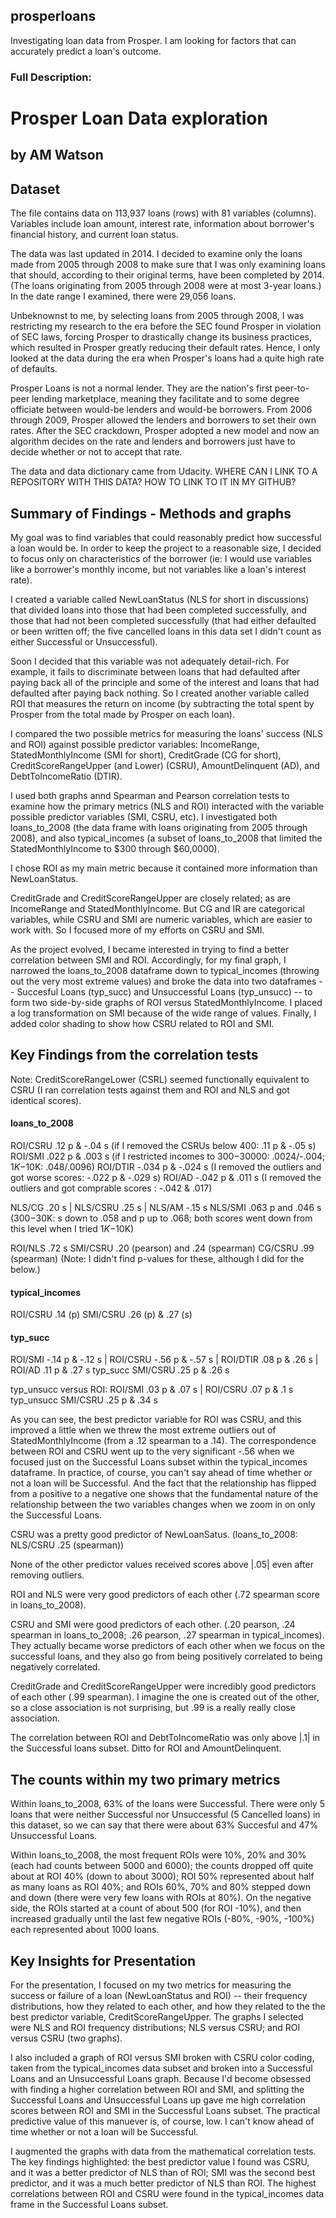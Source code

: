 ## prosperloans
Investigating loan data from Prosper. I am looking for factors that can accurately predict a loan's outcome.
### Full Description:

# Prosper Loan Data exploration
## by AM Watson

## Dataset

The file contains data on 113,937 loans (rows) with 81 variables (columns). Variables include loan amount, interest rate, information about borrower's financial history, and current loan status.

The data was last updated in 2014. I decided to examine only the loans made from 2005 through 2008 to make sure that I was only examining loans that should, according to their original terms, have been completed by 2014. (The loans originating from 2005 through 2008 were at most 3-year loans.) In the date range I examined, there were 29,056 loans. 

Unbeknownst to me, by selecting loans from 2005 through 2008, I was restricting my research to the era before the SEC found Prosper in violation of SEC laws, forcing Prosper to drastically change its business practices, which resulted in Prosper greatly reducing their default rates. Hence, I only looked at the data during the era when Prosper's loans had a quite high rate of defaults.

Prosper Loans is not a normal lender. They are the nation's first peer-to-peer lending marketplace, meaning they facilitate and to some degree officiate between would-be lenders and would-be borrowers. From 2006 through 2009, Prosper allowed the lenders and borrowers to set their own rates. After the SEC crackdown, Prosper adopted a new model and now an algorithm decides on the rate and lenders and borrowers just have to decide whether or not to accept that rate.

The data and data dictionary came from Udacity. 
WHERE CAN I LINK TO A REPOSITORY WITH THIS DATA?
HOW TO LINK TO IT IN MY GITHUB?

## Summary of Findings - Methods and graphs

My goal was to find variables that could reasonably predict how successful a loan would be. In order to keep the project to a reasonable size, I decided to focus only on characteristics of the borrower (ie: I would use variables like a borrower's monthly income, but not variables like a loan's interest rate).

I created a variable called NewLoanStatus (NLS for short in discussions) that divided loans into those that had been completed successfully, and those that had not been completed successfully (that had either defaulted or been written off; the five cancelled loans in this data set I didn't count as either Successful or Unsuccessful).

Soon I decided that this variable was not adequately detail-rich. For example, it fails to discriminate between loans that had defaulted after paying back all of the principle and some of the interest and loans that had defaulted after paying back nothing. So I created another variable called ROI that measures the return on income (by subtracting the total spent by Prosper from the total made by Prosper on each loan).

I compared the two possible metrics for measuring the loans' success (NLS and ROI) against possible predictor variables: IncomeRange, StatedMonthlyIncome (SMI for short), CreditGrade (CG for short), CreditScoreRangeUpper (and Lower) (CSRU), AmountDelinquent (AD), and DebtToIncomeRatio (DTIR). 

I used both graphs annd Spearman and Pearson correlation tests to examine how the primary metrics (NLS and ROI) interacted with the variable possible predictor variables (SMI, CSRU, etc). I investigated both loans_to_2008 (the data frame with loans originating from 2005 through 2008), and also typical_incomes (a subset of loans_to_2008 that limited the StatedMonthlyIncome to $300 through $60,0000). 

I chose ROI as my main metric because it contained more information than NewLoanStatus. 

CreditGrade and CreditScoreRangeUpper are closely related; as are IncomeRange and StatedMonthlyIncome. But CG and IR are categorical variables, while CSRU and SMI are numeric variables, which are easier to work with. So I focused more of my efforts on CSRU and SMI. 

As the project evolved, I became interested in trying to find a better correlation between SMI and ROI. Accordingly, for my final graph, I narrowed the loans_to_2008 dataframe down to typical_incomes (throwing out the very most extreme values) and broke the data into two dataframes -- Succesful Loans (typ_succ) and Unsuccessful Loans (typ_unsucc) -- to form two side-by-side graphs of ROI versus StatedMonthlyIncome. I placed a log transformation on SMI because of the wide range of values. Finally, I added color shading to show how CSRU related to ROI and SMI.  


## Key Findings from the correlation tests

Note: CreditScoreRangeLower (CSRL) seemed functionally equivalent to CSRU (I ran correlation tests against them and ROI and NLS and got identical scores). 

#### loans_to_2008 
ROI/CSRU .12 p & -.04 s (if I removed the CSRUs below 400: .11 p & -.05 s)
ROI/SMI .022 p & .003 s (if I restricted incomes to $300-$30000: .0024/-.004; $1K-$10K: .048/.0096)
ROI/DTIR -.034 p & -.024 s (I removed the outliers and got worse scores: -.022 p & -.029 s) 
ROI/AD -.042 p & .011 s (I removed the outliers and got comprable scores : -.042 & .017)

NLS/CG .20 s | NLS/CSRU .25 s | NLS/AM -.15 s
NLS/SMI .063 p and .046 s ($300-$30K: s down to .058 and p up to .068; both scores went down from this level when I tried $1K-$10K)

ROI/NLS .72 s
SMI/CSRU .20 (pearson) and .24 (spearman) 
CG/CSRU .99 (spearman)
(Note: I didn't find p-values for these, although I did for the below.)

#### typical_incomes 
ROI/CSRU .14 (p) 
SMI/CSRU .26 (p) & .27 (s)

#### typ_succ
ROI/SMI -.14 p & -.12 s | ROI/CSRU -.56 p & -.57 s | ROI/DTIR .08 p & .26 s | ROI/AD .11 p & .27 s
typ_succ SMI/CSRU .25 p & .26 s

typ_unsucc versus ROI: ROI/SMI .03 p & .07 s | ROI/CSRU .07 p & .1 s 
typ_unsucc SMI/CSRU .25 p & .34 s

As you can see, the best predictor variable for ROI was CSRU, and this improved a little when we threw the most extreme outliers out of StatedMonthlyIncome (from a .12 spearman to a .14). The correspondence between ROI and CSRU went up to the very significant -.56 when we focused just on the Successful Loans subset within the typical_incomes dataframe. In practice, of course, you can't say ahead of time whether or not a loan will be Successful. And the fact that the relationship has flipped from a positive to a negative one shows that the fundamental nature of the relationship between the two variables changes when we zoom in on only the Successful Loans.

CSRU was a pretty good predictor of NewLoanSatus. (loans_to_2008: NLS/CSRU .25 (spearman)) 

None of the other predictor values received scores above |.05| even after removing outliers.

ROI and NLS were very good predictors of each other (.72 spearman score in loans_to_2008).

CSRU and SMI were good predictors of each other. (.20 pearson, .24 spearman in loans_to_2008; .26 pearson, .27 spearman in typical_incomes). They actually became worse predictors of each other when we focus on the successful loans, and they also go from being positively correlated to being negatively correlated.

CreditGrade and CreditScoreRangeUpper were incredibly good predictors of each other (.99 spearman). I imagine the one is created out of the other, so a close association is not surprising, but .99 is a really really close association.

The correlation between ROI and DebtToIncomeRatio was only above |.1| in the Successful loans subset. Ditto for ROI and AmountDelinquent. 

## The counts within my two primary metrics

Within loans_to_2008, 63% of the loans were Successful. There were only 5 loans that were neither Successful nor Unsuccessful (5 Cancelled loans) in this dataset, so we can say that there were about 63% Succesful and 47% Unsuccessful Loans.

Within loans_to_2008, the most frequent ROIs were 10%, 20% and 30% (each had counts between 5000 and 6000); the counts dropped off quite about at ROI 40% (down to about 3000); ROI 50% represented about half as many loans as ROI 40%; and ROIs 60%, 70% and 80% stepped down and down (there were very few loans with ROIs at 80%). On the negative side, the ROIs started at a count of about 500 (for ROI -10%), and then increased gradually until the last few negative ROIs (-80%, -90%, -100%) each represented about 1000 loans.


## Key Insights for Presentation

For the presentation, I focused on my two metrics for measuring the success or failure of a loan (NewLoanStatus and ROI) -- their frequency distributions, how they related to each other, and how they related to the the best predictor variable, CreditScoreRangeUpper. The graphs I selected were NLS and ROI frequency distributions; NLS versus CSRU; and ROI versus CSRU (two graphs).

I also included a graph of ROI versus SMI broken with CSRU color coding, taken from the typical_incomes data subset and broken into a Successful Loans and an Unsuccessful Loans graph. Because I'd become obsessed with finding a higher correlation between ROI and SMI, and splitting the Successful Loans and Unsuccessful Loans up gave me high correlation scores between ROI and SMI in the Successful Loans subset. The practical predictive value of this manuever is, of course, low. I can't know ahead of time whether or not a loan will be Successful. 

I augmented the graphs with data from the mathematical correlation tests. The key findings highlighted: the best predictor value I found was CSRU, and it was a better predictor of NLS than of ROI; SMI was the second best predictor, and it was a much better predictor of NLS than ROI. The highest correlations between ROI and CSRU were found in the typical_incomes data frame in the Successful Loans subset.

